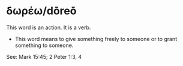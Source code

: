 # δωρέω/dōreō
This word is an action. It is a verb.

* This word means to give something freely to someone or to grant something to someone.

See: Mark 15:45; 2 Peter 1:3, 4
